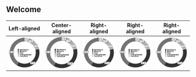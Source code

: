 ## Welcome 


| Left-aligned | Center-aligned | Right-aligned | Right-aligned |Right-aligned |
| ---          |     ---        |          ---  |---  | ---  |
| ![](https://github.com/johnatan-si/JSERD2020/blob/master/education.PNG)  | ![](https://github.com/johnatan-si/JSERD2020/blob/master/education.PNG)     | ![](https://github.com/johnatan-si/JSERD2020/blob/master/education.PNG)    |![](https://github.com/johnatan-si/JSERD2020/blob/master/education.PNG)    | ![](https://github.com/johnatan-si/JSERD2020/blob/master/education.PNG)   |
